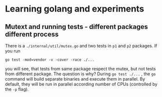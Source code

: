 # Learning golang and experiments

## Mutext and running tests - different packages different process

There is a `./internal/util/mutex.go` and two tests in `p1` and `p2` packages. If you run 
```shell
go test -mod=vendor -v -cover -race ./...
```

you will see, that tests from same package respect the mutex, but not tests from different package. The question is why?
During `go test ./...` , the `go` command will build separate binaries and execute them in parallel. By default, they will be run in parallel according number of CPUs (controlled by the `-p` flag).